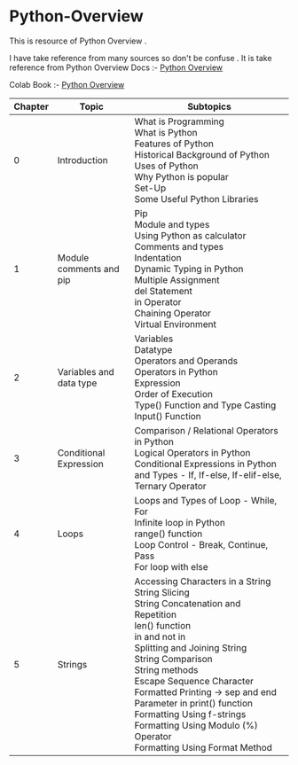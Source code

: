 # Python-Overview
This is resource of Python Overview . 

I have take reference from many sources so don't be confuse . It is take reference from Python Overview Docs :-  [Python Overview](https://docs.google.com/document/d/1DOxaKBhNxhOStczQKTaXFzChpO3d0OpFxV2FbxbxV3g/edit?usp=sharing)

Colab Book :- [Python Overview](https://drive.google.com/drive/folders/1ZthAl26azn1W9F6vqbtnCjfUr3pm0TiY?usp=drive_link)



| Chapter | Topic | Subtopics |
|---------|-------|-----------|
| 0 | Introduction | What is Programming<br>What is Python<br>Features of Python<br>Historical Background of Python<br>Uses of Python<br>Why Python is popular<br>Set-Up<br>Some Useful Python Libraries |
| 1 | Module comments and pip | Pip<br>Module and types<br>Using Python as calculator<br>Comments and types<br>Indentation<br>Dynamic Typing in Python<br>Multiple Assignment<br>del Statement<br>in Operator<br>Chaining Operator<br>Virtual Environment |
| 2 | Variables and data type | Variables<br>Datatype<br>Operators and Operands<br>Operators in Python<br>Expression<br>Order of Execution<br>Type() Function and Type Casting<br>Input() Function |
| 3 | Conditional Expression | Comparison / Relational Operators in Python<br>Logical Operators in Python<br>Conditional Expressions in Python and Types - If, If-else, If-elif-else, Ternary Operator |
| 4 | Loops | Loops and Types of Loop - While, For<br>Infinite loop in Python<br>range() function<br>Loop Control - Break, Continue, Pass<br>For loop with else |
| 5 | Strings | Accessing Characters in a String<br>String Slicing<br>String Concatenation and Repetition<br>len() function<br>in and not in<br>Splitting and Joining String<br>String Comparison<br>String methods<br>Escape Sequence Character<br>Formatted Printing → sep and end Parameter in print() function<br>Formatting Using f-strings<br>Formatting Using Modulo (%) Operator<br>Formatting Using Format Method |

